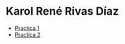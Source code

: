 # Karol René Rivas Díaz

- [Practica 1](./practica-01.md)
- [Practica 2](https://github.com/retimax/practica-03)
